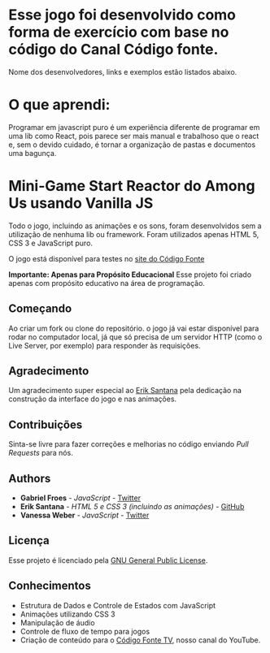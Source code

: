 # Esse jogo foi desenvolvido como forma de exercício com base no código do Canal Código fonte.

Nome dos desenvolvedores, links e exemplos estão listados abaixo. 

# O que aprendi:

Programar em javascript puro é um experiência diferente de programar em uma lib como React, pois parece ser mais manual e trabalhoso que o react e, sem o devido cuidado, é tornar a organização de pastas e documentos uma bagunça.

# Mini-Game Start Reactor do Among Us usando Vanilla JS

Todo o jogo, incluindo as animações e os sons, foram desenvolvidos sem a utilização de nenhuma lib ou framework. Foram utilizados apenas HTML 5, CSS 3 e JavaScript puro.

O jogo está disponível para testes no [site do Código Fonte](https://startreactor.codigofonte.com.br)

**Importante: Apenas para Propósito Educacional**
Esse projeto foi criado apenas com propósito educativo na área de programação.

## Começando

Ao criar um fork ou clone do repositório. o jogo já vai estar disponível para rodar no computador local, já que só precisa de um servidor HTTP (como o Live Server, por exemplo) para responder às requisições.

## Agradecimento

Um agradecimento super especial ao [Erik Santana](https://github.com/imerik1/) pela dedicação na construção da interface do jogo e nas animações.

## Contribuições

Sinta-se livre para fazer correções e melhorias no código enviando *Pull Requests* para nós.

## Authors

* **Gabriel Froes** - *JavaScript* - [Twitter](https://www.twitter.com/gabrielfroes)
* **Erik Santana** - *HTML 5 e CSS 3 (incluindo as animações)* - [GitHub](https://github.com/imerik1/)
* **Vanessa Weber** - *JavaScript* - [Twitter](https://www.twitter.com/nessaweberfroes)

## Licença

Esse projeto é licenciado pela [GNU General Public License](https://opensource.org/licenses/GPL-3.0).

## Conhecimentos

* Estrutura de Dados e Controle de Estados com JavaScript
* Animações utilizando CSS 3
* Manipulação de áudio
* Controle de fluxo de tempo para jogos
* Criação de conteúdo para o [Código Fonte TV](https://youtu.be/C3WZrP0zlUk), nosso canal do YouTube.
